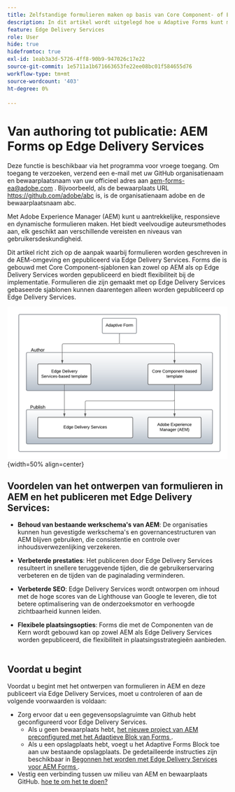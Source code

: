```yaml
---
title: Zelfstandige formulieren maken op basis van Core Component- of Edge Delivery Services-sjablonen en deze publiceren op Edge Delivery Services
description: In dit artikel wordt uitgelegd hoe u Adaptive Forms kunt maken door in de wizard Formulier maken een op Core-componenten of Edge Delivery Services gebaseerde sjabloon te selecteren. U kunt de formulieren ook publiceren naar AEM Edge Delivery Services.
feature: Edge Delivery Services
role: User
hide: true
hidefromtoc: true
exl-id: 1eab3a3d-5726-4ff8-90b9-947026c17e22
source-git-commit: 1e5711a1b671663653fe22ee08bc01f584655d76
workflow-type: tm+mt
source-wordcount: '403'
ht-degree: 0%

---
```



# Van authoring tot publicatie: AEM Forms op Edge Delivery Services

<span class="preview"> Deze functie is beschikbaar via het programma voor vroege toegang. Om toegang te verzoeken, verzend een e-mail met uw GitHub organisatienaam en bewaarplaatsnaam van uw officieel adres aan <a href="mailto:aem-forms-ea@adobe.com"> aem-forms-ea@adobe.com </a>. Bijvoorbeeld, als de bewaarplaats URL https://github.com/adobe/abc is, is de organisatienaam adobe en de bewaarplaatsnaam abc.</span>

Met Adobe Experience Manager (AEM) kunt u aantrekkelijke, responsieve en dynamische formulieren maken. Het biedt veelvoudige auteursmethodes aan, elk geschikt aan verschillende vereisten en niveaus van gebruikersdeskundigheid. &#x200B;

Dit artikel richt zich op de aanpak waarbij formulieren worden geschreven in de AEM-omgeving en gepubliceerd via Edge Delivery Services. Forms die is gebouwd met Core Component-sjablonen kan zowel op AEM als op Edge Delivery Services worden gepubliceerd en biedt flexibiliteit bij de implementatie. Formulieren die zijn gemaakt met op Edge Delivery Services gebaseerde sjablonen kunnen daarentegen alleen worden gepubliceerd op Edge Delivery Services. &#x200B;

![ Auteur en publiceer Aangepaste Vorm ](/help/edge/docs/forms/universal-editor/assets/author-publish-af.png){width=50% align=center}

## Voordelen van het ontwerpen van formulieren in AEM en het publiceren met Edge Delivery Services:

* **Behoud van bestaande werkschema&#39;s van AEM**: De organisaties kunnen hun gevestigde werkschema&#39;s en governancestructuren van AEM blijven gebruiken, die consistentie en controle over inhoudsverwezenlijking verzekeren. &#x200B;

* **Verbeterde prestaties**: Het publiceren door Edge Delivery Services resulteert in snellere teruggevende tijden, die de gebruikerservaring verbeteren en de tijden van de paginalading verminderen. &#x200B;

* **Verbeterde SEO**: Edge Delivery Services wordt ontworpen om inhoud met de hoge scores van de Lighthouse van Google te leveren, die tot betere optimalisering van de onderzoeksmotor en verhoogde zichtbaarheid kunnen leiden. &#x200B;

* **Flexibele plaatsingsopties**: Forms die met de Componenten van de Kern wordt gebouwd kan op zowel AEM als Edge Delivery Services worden gepubliceerd, die flexibiliteit in plaatsingsstrategieën aanbieden. &#x200B;

## Voordat u begint

Voordat u begint met het ontwerpen van formulieren in AEM en deze publiceert via Edge Delivery Services, moet u controleren of aan de volgende voorwaarden is voldaan:

* Zorg ervoor dat u een gegevensopslagruimte van Github hebt geconfigureerd voor Edge Delivery Services.
   * Als u geen bewaarplaats hebt, [ het nieuwe project van AEM preconfigured met het Adaptieve Blok van Forms ](/help/edge/docs/forms/universal-editor/getting-started-universal-editor.md#create-a-new-aem-project-pre-configured-with-adaptive-forms-block).
   * Als u een opslagplaats hebt, voegt u het Adaptive Forms Block toe aan uw bestaande opslagplaats. De gedetailleerde instructies zijn beschikbaar in [ Begonnen het worden met Edge Delivery Services voor AEM Forms ](/help/edge/docs/forms/universal-editor/getting-started-universal-editor.md#add-adaptive-forms-block-to-your-existing-aem-project).
* Vestig een verbinding tussen uw milieu van AEM en bewaarplaats GitHub. [ hoe te om het te doen?](/help/edge/docs/forms/universal-editor/getting-started-universal-editor.md#get-started-with-the-aem-forms-boilerplate-repository-template)

<!--A decision flow diagram to guide the setup and publishing of Adaptive Forms:

![Github Repository Workflow](/help/forms/assets/repo-workflow.png){width=auto}

## Authoring forms in AEM and publishing them to Edge Delivery Services

Follow these steps to author forms in AEM and publish them on Edge Delivery Services:

[1. Choose a template and create the form](#choose-a-template-and-create-the-form)

[2. Author the form](#author-the-form)

[3. Publish a form](#publish-a-form)

### Choose a template and create the form 

You can create forms on an AEM instance for publishing to Edge Delivery Services using:

>[!BEGINTABS]

>[!TAB Edge Delivery Services-based template]

Perform the following steps to choose the template and create the form:

1. Login in to your AEM Forms as a Cloud Service author instance.
1. Select **[!UICONTROL Adobe Experience Manager]** &gt; **[!UICONTROL Forms]** &gt; **[!UICONTROL Forms & Documents]**.
1. Select **[!UICONTROL Create]**  &gt; **[!UICONTROL Adaptive Forms]**. The Wizard opens.
1. In the **Source** tab, select an **Edge Delivery Services-based template**:

      ![Create EDS Forms](/help/edge/assets/create-eds-forms.png)

      When you select an **Edge Delivery Services-based template**, the **[!UICONTROL Create]** button is enabled. 
1. (Optional) In the **[!UICONTROL Data Source]** or **[!UICONTROL Submission]** tabs, you can select a data source or submit action.
1. (Optional) In the **[!UICONTROL Delivery]** tab, you can specify a publishing or unpublishing date for a form. 
1. Click **[!UICONTROL Create]** and the **Create Form** wizard appears:
   
    1. Specify the **Name** and **Title**. 
    1. Specify the **GitHub URL**. For example, if your GitHub repository is named `edsforms`, it is located under the account `wkndforms`,the URL is:
    `https://github.com/wkndforms/edsforms`

    ![Create Form wizard](/help/edge/assets/create-form-wizard.png)

    When you click **[!UICONTROL Create]**, the form opens in the Universal Editor for authoring.

    ![author the form](/help/edge/assets/author-form.png)
1. Click **[!UICONTROL Create]** to create the form. Now, you can [author the form using the Universal Editor](#author-the-form).

>[!TAB Core Component-based template]

Perform the following steps to choose the template and create the form:

1. Login in to your AEM Forms as a Cloud Service author instance.
1. Select **[!UICONTROL Adobe Experience Manager]** &gt; **[!UICONTROL Forms]** &gt; **[!UICONTROL Forms & Documents]**.
1. Select **[!UICONTROL Create]**  &gt; **[!UICONTROL Adaptive Forms]**. The Wizard opens.
1. In the **Source** tab, select a **Core Component based template** and a **theme**, the **[!UICONTROL Create]** button is enabled.:
          
  ![Core Component based template](/help/forms/assets/core-component-based-template.png)

1. (Optional) In the **[!UICONTROL Data Source]** or **[!UICONTROL Submission]** tabs, you can select a data source or submit action.
1. (Optional) In the **[!UICONTROL Delivery]** tab, you can specify a publishing or unpublishing date for a form. 
1. Click **[!UICONTROL Create]** and the **Create Form** wizard appears for:
     1. Specify the **Name** and **Title**.
     2. Specify the location in the **Path** field where the Adaptive Form is to be saved.
          
      ![Create Form Wizard](/help/forms/assets/create-cc-form.png)

      When you click **[!UICONTROL Create]**, the form opens in the Adaptive Form Editor for authoring. 

      ![Adaptive Form Editor](/help/forms/assets/af-editor-form.png)

1. Click **[!UICONTROL Create]** to create the form. Now, you can [author the form using the Adaptive Form Editor](#author-the-form).

>[!ENDTABS]

### Author the form

The forms created using the Edge Delivery Services-based template open in the [Universal Editor](/help/edge/docs/forms/universal-editor/overview-universal-editor-for-edge-delivery-services-for-forms.md) for authoring. However, the forms created using the Core Component-based template open in the Adaptive Form Editor for authoring.

Perform the following steps to author forms using the Universal Editor for Edge Delivery Services-based template or using Adaptive Form Editor for  Core Component based template:

>[!BEGINTABS]

>[!TAB Edge Delivery Services-based template]
  

 1. Open the Content browser, and navigate to the **[!UICONTROL Adaptive Form]** component in the **Content tree**.

    ![content tree](/help/edge/assets/content-tree.png)

 1. Click the **[!UICONTROL Add]** icon and add the desired components from the **Adaptive Form Components** list. 
    ![add component](/help/edge/assets/add-component.png)

     The screenshot below displays the `Registration Form` authored in the Universal Editor:

     ![contact us form](/help/edge/assets/contact-us.png)

  >[!NOTE]
  >
  > For detailed instructions on authoring an Adaptive Form using the Universal Editor, [click here](/help/edge/docs/forms/universal-editor/getting-started-universal-editor.md#author-forms-using-wysiwyg).

  Now you can [configure and customize the submit actions for forms](/help/edge/docs/forms/universal-editor/submit-action.md).

>[!TAB Core Component-based template]

  1. Click **[!UICONTROL Insert component]** in the **Drag components here** section.

     ![Drag components here](/help/forms/assets/drag-components-af-editor.png)

  1. Add the desired components from the **Adaptive Form Components** list. 

     ![Add components](/help/forms/assets/add-component-af.png)

   The screenshot below displays the `Enrollment Form` authored in the Adaptive Form Editor:

   ![Adaptive Form Editor](/help/forms/assets/af-editor-form.png)

  >[!NOTE]
  >
  > For detailed guidance on creating an Adaptive Form based on the Core Component template, [click here](/help/forms/creating-adaptive-form-core-components.md).

  Now you can [configure the submit actions for forms](/help/forms/configure-submit-actions-core-components.md).

>[!ENDTABS]

### Publish the Form

To publish an Adaptive Form on Edge Delivery Services, you need to [create an Edge Delivery Services Configuration on an AEM](#create-an-edge-delivery-services-configuration) instance. 

#### Create an Edge Delivery Services Configuration

Perform the following steps to create the Edge Delivery Services Configuration:

>[!BEGINTABS]
>[!TAB For forms created using the Edge Delivery Services-based template]


  The Edge Delivery Services configuration for forms based on the Edge Delivery Services-based template is created automatically in the form's configuration container.

  ![Edge Delivery Services Configuration](/help/edge/assets/aem-instance-eds-configuration.png)

>[!TAB For forms created using the Core Component-based template]

  1. Navigate to **[!UICONTROL Tools]** > **[!UICONTROL Cloud Services]** >  **[!UICONTROL Edge Delivery Services Configuration]** on your AEM Forms as a Cloud Service author instance.

     ![Select Edge Delivery Services Configuration](/help/edge/assets/select-eds-conf.png)

  1. Select the folder that matches the form's name. For example, if your form is called `enrollment-form`, choose the folder `forms/enrollment-form` and click **[!UICONTROL Create]** > **[!UICONTROL Configuration]**:

     ![Edge Delivery Services Configuration](/help/forms/assets/create-eds-conf.png)

  1. Click the **[!UICONTROL Edge Delivery Services Configuration]** and click **[!UICONTROL Properties]** to open the properties:   
     
     ![Automatically created configuration](/help/forms/assets/eds-conf.png)

     The Edge Delivery Services Configuration appears.

  1. Specify the following in the Edge Delivery Services Configuration:

     * **Organization**: Specify your GitHub organization name.

     * **Site Name**: Specify your GitHub repository name.
     * **Branch**: Specify the branch name. Leave the textbox empty if using the main branch.
     * **(Optional) Edge Host**: Leave the Edge Host option as it is. The form is published to both preview (.page) and live (.live) environments.
     * **(Optional) Site Authentication Token**: Use the Site Authentication Token to securely authenticate requests between your AEM instance and Edge Delivery Services.

  1. Click **[!UICONTROL Save and Close]**. The configuration is created.

>[!ENDTABS]

#### Access the form on Edge Delivery Services

To access the form on Edge Delivery Services, it is mandatory to publish the form. Perform the following steps to publish the form:

>[!BEGINTABS]
>[!TAB On Universal Editor]

   1. Publish the form by clicking the **[!UICONTROL Publish]** button in the upper-right corner of the Universal Editor.

  ![publish form](/help/edge/assets/publish-form.png)

   >[!NOTE]
   >
   > Refer to the [Publish and Deploy](/help/edge/docs/forms/universal-editor/publish-forms.md) article to learn how to publish a form to Edge Delivery Services.

>[!TAB On Adaptive Form Editor]

  1. From the Experience Manager Forms console, navigate to the parent folder and select a form that you want to publish.

  1. Click **[!UICONTROL Publish]**  option from the toolbar, take a look at all the reference assets that would be published with form.

  ![Publish Form on Adaptive Form Editor](/help/forms/assets/publish-af-editor.png)

  >[!NOTE]
  >
  > Refer to the [Manage Publication in Experience Manager Forms](/help/forms/manage-publication.md) article to learn how to publish a form on Adaptive Form Editor.

>[!ENDTABS]

* **Staged Version (for testing)**: The staged version displays the unpublished, working version of the form for testing purposes. Use the following URL format to preview the form before it goes live:

    `https://<branch>--<repo>--<owner>.aem.page/content/forms/af/<form_name>`

    

* **Live Version (published form)**:   The live version displays the most recently published version of the form, accessible to end users. Use the following URL format to access the published, live version of the form:

    `https://<branch>--<repo>--<owner>.aem.live/content/forms/af/<form_name>`

     The URL structure remains the same for both staged and live versions. However, the content you see differs based on the context.

The below screenshots compares staged and live form URLs and visual previews for forms created using Edge Delivery Services-based and Core Component-based templates:

>[!BEGINTABS]
>[!TAB Accessing forms created using Edge Delivery Services-based Template]

  <table border="1" style="width: 100%; border-collapse: collapse; text-align: left;">
    <thead>
    <tr>
      <th style="width: 20%;"><strong>Version</strong></th>
      <th style="width: 80%;"><strong>Image</strong></th>
    </tr>
    </thead>
    <tbody>
    <tr>
      <td>Staged Version</td>
      <td><img src="/help/forms/assets/registration-form-staged-version.png" alt="Staged version of registration form" style="width: 100%; height: auto;" /></td>
    </tr>
    <tr>
      <td>Live Version</td>
      <td><img src="/help/forms/assets/registration-form-live-version.png" alt="Live version of registration form" style="width: 100%; height: auto;" /></td>
    </tr>
    </tbody>
  </table>

>[!TAB Accessing forms created using Core Component-based Template]

  <table border="1" style="width: 100%; border-collapse: collapse; text-align: left;">
  <thead>
    <tr>
      <th style="width: 20%;"><strong>Version</strong></th>
      <th style="width: 80%;"><strong>Image</strong></th>
    </tr>
  </thead>
  <tbody>
    <tr>
      <td>Staged Version</td>
      <td><img src="/help/forms/assets/enrollment-form-staged-version.png" alt="Staged version of enrollment form" style="width: 100%; height: auto;" /></td>
    </tr>
    <tr>
      <td>Live Version</td>
      <td><img src="/help/forms/assets/enrollment-form-live-version.png" alt="Live version of enrollment form" style="width: 100%; height: auto;" /></td>
    </tr>
  </tbody>
  </table>

>[!ENDTABS]

## Troubleshooting 

Having trouble loading your form? Here are some common issues and how to fix them:

* **Form URL**: Double-check that your form's URL doesn't include the ".html" extension at the end. Edge Deliver Service does not require this extension.

* **AEM Author UR**L: Make sure the AEM Author URL listed in your `fstab.yaml` file is formatted correctly. It should include the following details:

    * The correct GitHub owner
    * The correct repository name
    * The specific branch that you're using for Edge Delivery Services

## Start creating forms

{{universal-editor-see-also}}

<!-- * **JSON Display**: If you see only JSON data instead of the actual form, your form block might be outdated. You can update it to the latest version available on https://github.com/adobe-rnd/aem-boilerplate-forms.

### Managing a form

You can perform several operations on form using the AEM Forms user interface.

1. Login into your AEM Forms as a Cloud Service author instance.
1. Select **[!UICONTROL Adobe Experience Manager]** &gt; **[!UICONTROL Forms]** &gt; **[!UICONTROL Forms & Documents]**.

1. Select a form and the toolbar displays the following operations you can perform on the selected form.

<table>
 <tbody>
  <tr>
   <td><p><strong>Operation</strong></p> </td>
   <td><p><strong>Description</strong></p> </td>
  </tr>
  <tr>
   <td><p>Edit</p> </td>
   <td><p>Opens the form in edit mode.<br /> <br /> </p> </td>
  </tr>
    <tr>
   <td><p>Properties</p> </td>
   <td><p>Provides options to modify the properties of the form.<br /> <br /> </p> </td>
  </tr>
  <td><p>Copy</p> </td>
   <td><p> Provides options to copy the form  and paste it at the desired location. <br /> <br /> </p> </td>
  </tr>
   <tr>
   <td><p>Preview</p> </td>
   <td><p>Provides options to preview the form as HTML or perform a custom preview by merging data from an XML file with the form. <br /> </p> </td>
  </tr>
  <tr>
   <td><p>Download</p> </td>
   <td><p>Downloads the selected form.<br /> <br /> </p> </td>
  </tr>
  <tr>
   <td><p>Start Review/Manage Review</p> </td>
   <td><p>Allows initiating and managing a review of the selected form.<br /> <br /> </p> </td>
  </tr>
  <!--<tr>
   <td><p>Add Dictionary</p> </td>
   <td><p>Generates a dictionary for localizing the selected fragment. For more information, see <a>Localizing Adaptive Forms</a>.<br /> <br /> </p> </td>
  </tr>
  <tr>
   <td><p>Publish / Unpublish</p> </td>
   <td><p>Publishes / unpublishes the selected form.<br /> <br /> </p> </td>
  </tr>
  <tr>
   <td><p>Delete</p> </td>
   <td><p>Deletes the selected form.<br /> <br /> </p> </td>
  </tr>
  <tr>
   <td><p>Compare</p> </td>
   <td><p>Compares two different form for previewing purposes.<br /> <br /> </p> </td>
  </tr>
 </tbody>
</table> 


## How Edge Delivery Services Forms Work?

Users can author Edge Delivery Services Forms using document-based authoring tools such as Google Drive, SharePoint, or the Universal Editor (WYSIWYG authoring), while leveraging the basic styling, behaviour and components available in the GitHub repository. Once authored, Edge Delivery Services Forms can send data to any platform using the Forms Submission Service.

![How Edge Delivery Services Forms works](/help/edge/docs/forms/assets/eds-forms-working.png)

### Key components of Edge Delivery Services Forms

The key components of Edge Delivery Servies Forms are:

* **GitHub Repository**: The GitHub repository serves as a boilerplate for creating Edge Delivery Services Forms. The forms leverage basic styling and functionality from the repository and allow users to add customizations and custom components to the Edge Delivery Services Forms.

* **Form Authoring**: Edge Delivery Services Forms support two types of authoring: WYSIWYG and document-based authoring. Document-based authoring enables users to create forms using familiar tools like Google Docs and Microsoft Office. WYSIWYG authoring allows users to design forms visually using the Universal Editor, making it easy for non-technical users to create and manage forms. Universal Editor offers an intuitive form creation experience and provides access to numerous form capabilities.

* **Forms Submission Service**: The Forms Submission Service allows you to store data from forms submissions on any platform, such as OneDrive, SharePoint, or Google Sheets, making it easy to access and manage form data within your preferred system.-->
